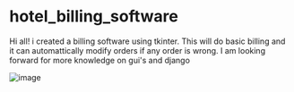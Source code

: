# hotel_billing_software 

Hi all! i created a billing software using tkinter.
This will do basic billing and it can automattically modify orders if any order is wrong.
I am looking forward for more knowledge on gui's and django


![image](https://github.com/kamaleshr800/hotel_billing_software/assets/128400793/2fbc493a-5416-4c46-b17b-fbd1017763f9)
